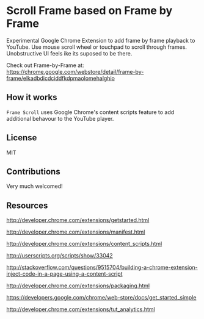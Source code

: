 Scroll Frame based on Frame by Frame
==============


Experimental Google Chrome Extension to add frame by frame playback to YouTube. Use mouse scroll wheel or touchpad to scroll through frames. Unobstructive UI feels ike its suposed to be there.




Check out Frame-by-Frame at:
https://chrome.google.com/webstore/detail/frame-by-frame/elkadbdicdciddfkdpmaolomehalghio


How it works
------------

`Frame Scroll` uses Google Chrome's content scripts feature to add additional
behavour to the YouTube player.

License
-------

MIT

Contributions
-------------

Very much welcomed!

Resources
---------

http://developer.chrome.com/extensions/getstarted.html

http://developer.chrome.com/extensions/manifest.html

http://developer.chrome.com/extensions/content_scripts.html

http://userscripts.org/scripts/show/33042

http://stackoverflow.com/questions/9515704/building-a-chrome-extension-inject-code-in-a-page-using-a-content-script

http://developer.chrome.com/extensions/packaging.html

https://developers.google.com/chrome/web-store/docs/get_started_simple

http://developer.chrome.com/extensions/tut_analytics.html
